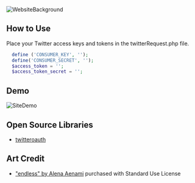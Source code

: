 ![WebsiteBackground](/assets/twitterMediaDownloadHome.png)

## How to Use
Place your Twitter access keys and tokens in the twitterRequest.php file. 
```php
  define ('CONSUMER_KEY', '');
  define('CONSUMER_SECRET', '');
  $access_token = '';
  $access_token_secret = '';
```

## Demo 
![SiteDemo](/assets/twitterMediaDownloadDemo.gif)

## Open Source Libraries 
* [twitteroauth](https://github.com/abraham/twitteroauth)

## Art Credit
* ["endless" by Alena Aenami](https://www.artstation.com/marketplace/p/5nmv/wallpaper-pack-01-15-artworks-in-4k) purchased with Standard Use License

